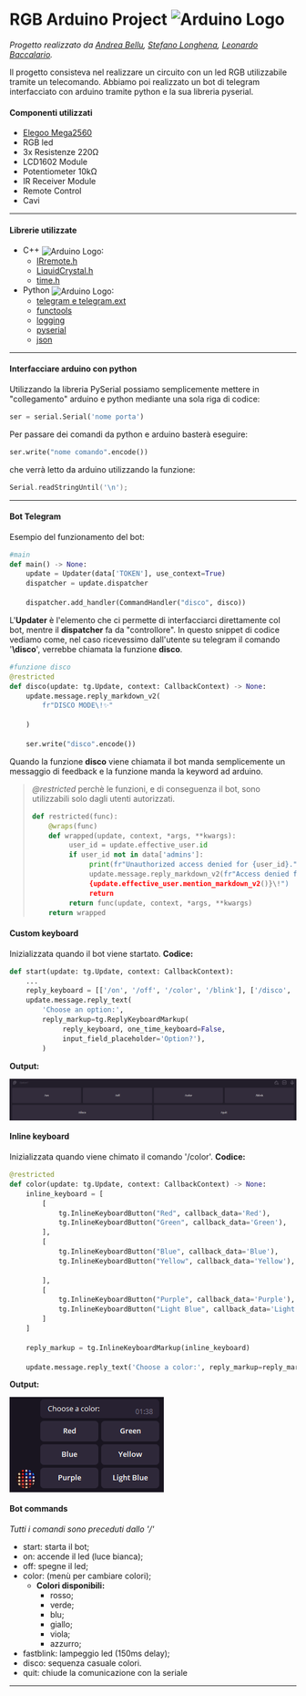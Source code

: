 # RGB Arduino Project <img src="https://brandslogos.com/wp-content/uploads/images/large/arduino-logo-1.png" alt="Arduino Logo" width="50" height="50" style="vertical-align:top">
*Progetto realizzato da [Andrea Bellu](https://github.com/andrebellu), [Stefano Longhena](https://github.com/StefanoLonghena), [Leonardo Baccalario](https://github.com/LeonardoBaccalario).*

Il progetto consisteva nel realizzare un circuito con un led RGB utilizzabile tramite un telecomando. Abbiamo poi realizzato un bot di telegram interfacciato con arduino tramite python e la sua libreria pyserial.

#### Componenti utilizzati
- [Elegoo Mega2560](https://www.amazon.it/Elegoo-ATmega2560-ATMEGA16U2-Compatibile-Arduino/dp/B071W7WP35)
- RGB led
- 3x Resistenze 220Ω
- LCD1602 Module
- Potentiometer 10kΩ
- IR Receiver Module
- Remote Control
- Cavi
---
#### Librerie utilizzate
- C++ <img src="https://upload.wikimedia.org/wikipedia/commons/thumb/1/18/ISO_C%2B%2B_Logo.svg/306px-ISO_C%2B%2B_Logo.svg.png" alt="Arduino Logo" width="25" height="30" style="vertical-align:middle">:
	- [IRremote.h](https://www.arduino.cc/reference/en/libraries/irremote/)
	- [LiquidCrystal.h](https://www.arduino.cc/en/Reference/LiquidCrystal)
	- [time.h](https://it.wikipedia.org/wiki/Time.h)
- Python <img src="https://upload.wikimedia.org/wikipedia/commons/thumb/c/c3/Python-logo-notext.svg/1200px-Python-logo-notext.svg.png" alt="Arduino Logo" width="20" height="20" style="vertical-align:middle">:
	- [telegram e telegram.ext](https://python-telegram-bot.readthedocs.io/en/stable/)
	- [functools](https://docs.python.org/3/library/functools.html)
	- [logging](https://docs.python.org/3/library/logging.html)
	- [pyserial](https://pythonhosted.org/pyserial/)
	- [json](https://docs.python.org/3/library/json.html)
---
#### Interfacciare arduino con python
Utilizzando la libreria PySerial possiamo semplicemente mettere in "collegamento" arduino e python mediante una sola riga di codice: 
```py
ser = serial.Serial('nome porta')
```
Per passare dei comandi da python e arduino basterà eseguire: 
```py
ser.write("nome comando".encode())
``` 
che verrà letto da arduino utilizzando la funzione:
```cpp
Serial.readStringUntil('\n');
```  
---
#### Bot Telegram
Esempio del funzionamento del bot:
```py
#main
def main() -> None:
	update = Updater(data['TOKEN'], use_context=True)
	dispatcher = update.dispatcher

	dispatcher.add_handler(CommandHandler("disco", disco))
```
L'**Updater** è l'elemento che ci permette di interfacciarci direttamente col bot, mentre il **dispatcher** fa da "controllore". In questo snippet di codice vediamo come, nel caso ricevessimo dall'utente su telegram il comando '**\disco**', verrebbe chiamata la funzione **disco**.
```py
#funzione disco
@restricted
def disco(update: tg.Update, context: CallbackContext) -> None:
	update.message.reply_markdown_v2(
		fr"DISCO MODE\!✨"

	)

	ser.write("disco".encode())
```
Quando la funzione **disco** viene chiamata il bot manda semplicemente un messaggio di feedback e la funzione manda la keyword ad arduino.
> *@restricted* perchè le funzioni, e di conseguenza il bot, sono utilizzabili solo dagli utenti autorizzati. 
> ```py
> def restricted(func):
>     @wraps(func)
>     def wrapped(update, context, *args, **kwargs):
 >          user_id = update.effective_user.id
 >          if user_id not in data['admins']:
 >               print(fr"Unauthorized access denied for {user_id}.")
 >               update.message.reply_markdown_v2(fr"Access denied for 
 >               {update.effective_user.mention_markdown_v2()}\!")
 >               return
 >          return func(update, context, *args, **kwargs)
 >     return wrapped
> ```
#### Custom keyboard
Inizializzata quando il bot viene startato. **Codice:**
```py
def start(update: tg.Update, context: CallbackContext):
	...
	reply_keyboard = [['/on', '/off', '/color', '/blink'], ['/disco', '/quit']]
	update.message.reply_text(
		'Choose an option:',
		reply_markup=tg.ReplyKeyboardMarkup(
		     reply_keyboard, one_time_keyboard=False, 
             input_field_placeholder='Option?'),
		)
```
**Output:**

<img src="https://raw.githubusercontent.com/andrebellu/RGBarduino/main/RGBarduino/kb.png" alt="kb" width="" height="" style="vertical-align:top">

#### Inline keyboard
Inizializzata quando viene chimato il comando '/color'. **Codice:**
```py
@restricted
def color(update: tg.Update, context: CallbackContext) -> None:
    inline_keyboard = [
        [
            tg.InlineKeyboardButton("Red", callback_data='Red'),
            tg.InlineKeyboardButton("Green", callback_data='Green'),
        ],
        [
            tg.InlineKeyboardButton("Blue", callback_data='Blue'),
            tg.InlineKeyboardButton("Yellow", callback_data='Yellow'),
            
        ],
        [
            tg.InlineKeyboardButton("Purple", callback_data='Purple'),
            tg.InlineKeyboardButton("Light Blue", callback_data='Light blue'),
        ]
    ]

    reply_markup = tg.InlineKeyboardMarkup(inline_keyboard)

    update.message.reply_text('Choose a color:', reply_markup=reply_markup)
```
**Output:**

<img src="https://raw.githubusercontent.com/andrebellu/RGBarduino/main/RGBarduino/inkb.png" alt="inkb" width="" height="" style="vertical-align:top">

#### Bot commands
*Tutti i comandi sono preceduti dallo '/'*
- start: starta il bot;
- on: accende il led (luce bianca);
- off: spegne il led;
- color: (menù per cambiare colori);
	- **Colori disponibili:**
		- rosso;
		- verde;
		- blu;
		- giallo;
		- viola;
		- azzurro;
- fastblink: lampeggio led (150ms delay);
- disco: sequenza casuale colori.
- quit: chiude la comunicazione con la seriale
---
